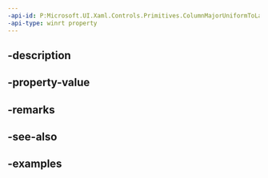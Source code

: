 ```yaml
---
-api-id: P:Microsoft.UI.Xaml.Controls.Primitives.ColumnMajorUniformToLargestGridLayout.RowSpacing
-api-type: winrt property
---
```


## -description

## -property-value

## -remarks

## -see-also

## -examples

